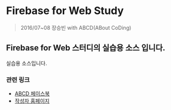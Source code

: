 # Firebase for Web Study

> 2016/07~08 장승빈 with ABCD(ABout CoDing)

## Firebase for Web 스터디의 실습용 소스 입니다.

실습용 소스입니다.

### 관련 링크
 - [ABCD 페이스북](https://www.facebook.com/groups/aboutCoding/)
 - [작성자 홈페이지](http://sbsoft.kr)
